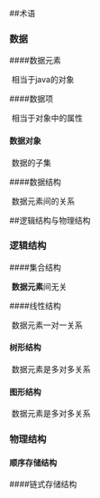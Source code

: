 ##术语

### 数据

####数据元素

​	相当于java的对象

####数据项

​	相当于对象中的属性

#### 数据对象

​	数据的子集

####数据结构

​	数据元素间的关系

##逻辑结构与物理结构

### 逻辑结构

####集合结构

​	**数据元素**间无关

####线性结构

​	数据元素一对一关系

#### 树形结构

​	数据元素是多对多关系

#### 图形结构

​	数据元素是多对多关系

### 物理结构

#### 顺序存储结构

####链式存储结构

